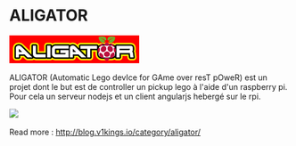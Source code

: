 ALIGATOR
=========

<img src="https://github.com/achorein/aligator/raw/master/client/assets/images/brand.png"/>

ALIGATOR (Automatic Lego devIce for GAme over resT pOweR) est un projet dont le but est de controller un pickup lego à l'aide d'un raspberry pi. Pour cela un serveur nodejs et un client angularjs hebergé sur le rpi.

<img src="http://blog.v1kings.io/wp-content/uploads/2017/05/aligator_hardware.jpg" height="200"/>

Read more : http://blog.v1kings.io/category/aligator/
